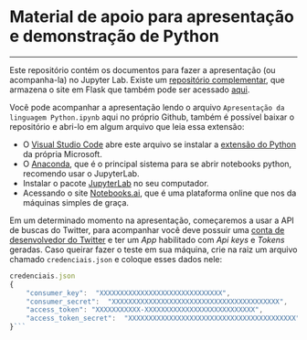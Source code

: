 # Material de apoio para apresentação e demonstração de Python
___
Este repositório contém os documentos para fazer a apresentação (ou acompanha-la) no Jupyter Lab.
Existe um [repositório complementar](https://github.com/felipejardim/site-demonstracao-python), que armazena o site em Flask que também pode ser acessado [aqui](https://demo-python-twitter.herokuapp.com/).

Você pode acompanhar a apresentação lendo o arquivo ``Apresentação da linguagem Python.ipynb`` aqui no próprio Github, também é possível baixar o repositório e abri-lo em algum arquivo que leia essa extensão:

* O [Visual Studio Code](https://code.visualstudio.com/) abre este arquivo se instalar a [extensão do Python](https://marketplace.visualstudio.com/items?itemName=ms-python.python) da própria Microsoft.
* O [Anaconda](https://www.anaconda.com/), que é o principal sistema para se abrir notebooks python, recomendo usar o JupyterLab.
* Instalar o pacote [JupyterLab](https://jupyter.org/install) no seu computador.
* Acessando o site [Notebooks.ai](https://notebooks.ai/), que é uma plataforma online que nos da máquinas simples de graça.

Em um determinado momento na apresentação, começaremos a usar a API de buscas do Twitter, para acompanhar você deve possuir uma [conta de desenvolvedor do Twitter](https://developer.twitter.com/en) e ter um *App* habilitado com *Api keys* e *Tokens* geradas. Caso queirar fazer o teste em sua máquina, crie na raiz um arquivo chamado ``credenciais.json`` e coloque esses dados nele:
``` javascript
credenciais.json
{
    "consumer_key":  "XXXXXXXXXXXXXXXXXXXXXXXXXXXXXX",
    "consumer_secret":  "XXXXXXXXXXXXXXXXXXXXXXXXXXXXXXXXXXXXXXXXX",
    "access_token": "XXXXXXXXXXX-XXXXXXXXXXXXXXXXXXXXXXXXXXX",
    "access_token_secret":  "XXXXXXXXXXXXXXXXXXXXXXXXXXXXXXXXXXXXXXXXX"
}```